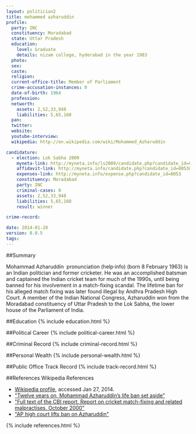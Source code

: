 ```yaml
---
layout: politician2
title: mohammed azharuddin
profile: 
  party: INC
  constituency: Moradabad
  state: Uttar Pradesh
  education: 
    level: Graduate
    details: nizam college, hyderabad in the year 1983
  photo: 
  sex: 
  caste: 
  religion: 
  current-office-title: Member of Parliament
  crime-accusation-instances: 0
  date-of-birth: 1964
  profession: 
  networth: 
    assets: 2,52,33,948
    liabilities: 5,65,160
  pan: 
  twitter: 
  website: 
  youtube-interview: 
  wikipedia: http://en.wikipedia.com/wiki/Mohammed_Azharuddin

candidature: 
  - election: Lok Sabha 2009
    myneta-link: http://myneta.info/ls2009/candidate.php?candidate_id=8053
    affidavit-link: http://myneta.info/candidate.php?candidate_id=8053&scan=original
    expenses-link: http://myneta.info/expense.php?candidate_id=8053
    constituency: Moradabad 
    party: INC
    criminal-cases: 0
    assets: 2,52,33,948
    liabilities: 5,65,160
    result: winner 

crime-record: 

date: 2014-01-28
version: 0.0.5
tags: 
---
```

##Summary


Mohammad Azharuddin  pronunciation (help·info) (born 8 February 1963) is an Indian politician and former cricketer. He was an accomplished batsman and captained the Indian cricket team for much of the 1990s, until being banned for his involvement in a match-fixing scandal. The lifetime ban for his alleged match fixing was later found illegal by Andhra Pradesh High Court. A member of the Indian National Congress, Azharuddin won from the Moradabad constituency of Uttar Pradesh to the Lok Sabha, the lower house of the Parliament of India.


##Education
{% include education.html %}


##Political Career
{% include political-career.html %}


##Criminal Record
{% include criminal-record.html %}


##Personal Wealth
{% include personal-wealth.html %}


##Public Office Track Record
{% include track-record.html %}


##References
Wikipedia References
- [Wikipedia profile]({{page.profile.wikipedia}}), accessed Jan 27, 2014.
- ["Twelve years on, Mohammad Azharuddin’s life ban set aside"][wiki1]
- ["Full text of the CBI report. Report on cricket match-fixing and related malpractises, October 2000"][wiki2]
- ["AP high court lifts ban on Azharuddin"][wiki3]

[wiki1]: http://zeenews.india.com/sports/cricket/life-ban-on-md-azharuddin-illegal-andhra-hc_751453.html
[wiki2]: http://www.rediff.com/cricket/2000/nov/01full.htm
[wiki3]: http://www.wisdenindia.com/cricket-news/ap-high-court-lifts-azharuddins-life-ban/34123


{% include references.html %}